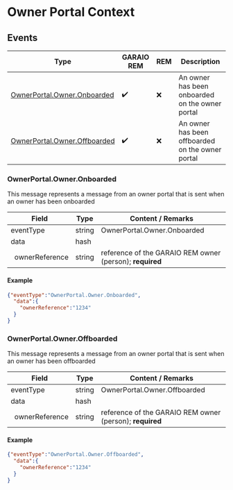 # Owner Portal Context

## Events

Type | GARAIO REM | REM | Description
---|---|---|---
[OwnerPortal.Owner.Onboarded](#ownerportalowneronboarded) | :heavy_check_mark: | :x: | An owner has been onboarded on the owner portal
[OwnerPortal.Owner.Offboarded](#ownerportalowneroffboarded) | :heavy_check_mark: | :x: | An owner has been offboarded on the owner portal

### OwnerPortal.Owner.Onboarded

This message represents a message from an owner portal that is sent when an owner has been onboarded

Field | Type | Content / Remarks
---|---|---
eventType | string | OwnerPortal.Owner.Onboarded
data | hash |
&nbsp;&nbsp;ownerReference | string | reference of the GARAIO REM owner (person); **required**

#### Example

```json
{"eventType":"OwnerPortal.Owner.Onboarded",
  "data":{
    "ownerReference":"1234"
  }
}
```

### OwnerPortal.Owner.Offboarded

This message represents a message from an owner portal that is sent when an owner has been offboarded

Field | Type | Content / Remarks
---|---|---
eventType | string | OwnerPortal.Owner.Offboarded
data | hash |
&nbsp;&nbsp;ownerReference | string | reference of the GARAIO REM owner (person); **required**

#### Example

```json
{"eventType":"OwnerPortal.Owner.Offboarded",
  "data":{
    "ownerReference":"1234"
  }
}
```
